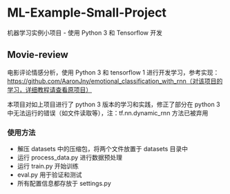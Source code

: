 # ML-Example-Small-Project
机器学习实例小项目 - 使用 Python 3 和 Tensorflow 开发

## Movie-review
电影评论情感分析，使用 Python 3 和 tensorflow 1 进行开发学习，参考实现：https://github.com/AaronJny/emotional_classification_with_rnn（对该项目的学习，详细教程请查看原项目）

本项目对如上项目进行了 python 3 版本的学习和实践，修正了部分在 python 3 中无法运行的错误（如文件读取等），注：tf.nn.dynamic_rnn 方法已被弃用

### 使用方法
- 解压 datasets 中的压缩包，将两个文件放置于 datasets 目录中
- 运行 process_data.py 进行数据预处理
- 运行 train.py 开始训练
- eval.py 用于验证和测试
- 所有配置信息都存放于 settings.py
